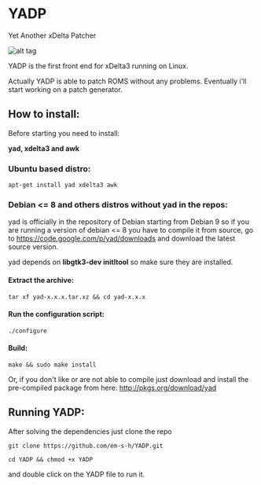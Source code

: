 # YADP
Yet Another xDelta Patcher

![alt tag](http://i.imgur.com/hy9eyIW.png)

YADP is the first front end for xDelta3 running on Linux.

Actually YADP is able to patch ROMS without any problems. Eventually i'll start working on a patch generator.

## How to install:

Before starting you need to install:

**yad, xdelta3 and awk**

### Ubuntu based distro:

```
apt-get install yad xdelta3 awk
```
### Debian <= 8 and others distros without yad in the repos:

yad is officially in the repository of Debian starting from Debian 9 so if you are running a version of debian <= 8 you have to compile it from source,
go to https://code.google.com/p/yad/downloads and download the latest source version.

yad depends on **libgtk3-dev initltool** so make sure they are installed.

#### Extract the archive:

```
tar xf yad-x.x.x.tar.xz && cd yad-x.x.x
```

#### Run the configuration script:

```
./configure
```

#### Build:

```
make && sudo make install
```

Or, if you don't like or are not able to compile just download and install the pre-compiled package from here: 
http://pkgs.org/download/yad

## Running YADP:

After solving the dependencies just clone the repo 

```
git clone https://github.com/em-s-h/YADP.git
```
```
cd YADP && chmod +x YADP
```
and double click on the YADP file to run it.
